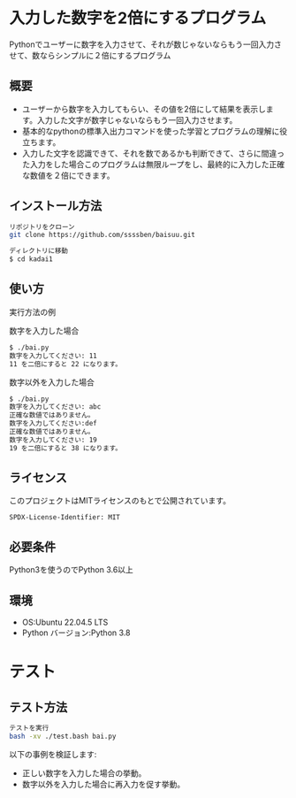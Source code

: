 # 入力した数字を2倍にするプログラム

Pythonでユーザーに数字を入力させて、それが数じゃないならもう一回入力させて、数ならシンプルに２倍にするプログラム

## 概要

- ユーザーから数字を入力してもらい、その値を2倍にして結果を表示します。入力した文字が数字じゃないならもう一回入力させます。
- 基本的なpythonの標準入出力コマンドを使った学習とプログラムの理解に役立ちます。
- 入力した文字を認識できて、それを数であるかも判断できて、さらに間違った入力をした場合このプログラムは無限ループをし、最終的に入力した正確な数値を２倍にできます。

## インストール方法

```bash
リポジトリをクローン
git clone https://github.com/ssssben/baisuu.git

ディレクトリに移動
$ cd kadai1
```
## 使い方

実行方法の例

数字を入力した場合

```bash
$ ./bai.py
数字を入力してください: 11
11 を二倍にすると 22 になります。
```
数字以外を入力した場合
```bash
$ ./bai.py
数字を入力してください: abc
正確な数値ではありません。
数字を入力してください:def
正確な数値ではありません。
数字を入力してください: 19
19 を二倍にすると 38 になります。
```

## ライセンス

このプロジェクトはMITライセンスのもとで公開されています。
```test
SPDX-License-Identifier: MIT
```
## 必要条件
Python3を使うのでPython 3.6以上

## 環境
- OS:Ubuntu 22.04.5 LTS
- Python バージョン:Python 3.8

# テスト

## テスト方法
```bash
テストを実行
bash -xv ./test.bash bai.py
```
以下の事例を検証します:
- 正しい数字を入力した場合の挙動。
- 数字以外を入力した場合に再入力を促す挙動。
